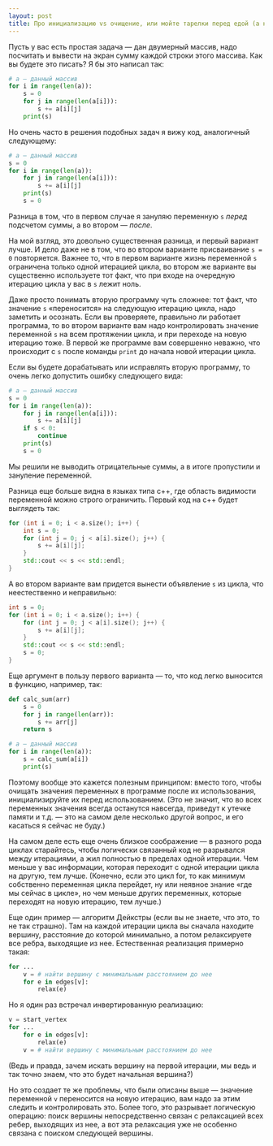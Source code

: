 ```yaml
---
layout: post
title: Про инициализацию vs очищение, или мойте тарелки перед едой (а не после)
---
```


Пусть у вас есть простая задача — дан двумерный массив, надо посчитать и вывести на экран сумму каждой строки этого массива. Как вы будете это писать? Я бы это написал так:

```python
# a — данный массив
for i in range(len(a)):
    s = 0
    for j in range(len(a[i])):
        s += a[i][j]
    print(s)
```

Но очень часто в решения подобных задач я вижу код, аналогичный следующему:

```python
# a — данный массив
s = 0
for i in range(len(a)):
    for j in range(len(a[i])):
        s += a[i][j]
    print(s)
    s = 0
```

Разница в том, что в первом случае я зануляю переменную `s` _перед_ подсчетом суммы, а во втором — _после_.

На мой взгляд, это довольно существенная разница, и первый вариант лучше. И дело даже не в том, что во втором варианте присваивание `s = 0` повторяется. Важнее то, что в первом варианте жизнь переменной `s` ограничена только одной итерацией цикла, во втором же варианте вы существенно используете тот факт, что при входе на очередную итерацию цикла у вас в `s` лежит ноль. 

Даже просто понимать вторую программу чуть сложнее: тот факт, что значение `s` «переносится» на следующую итерацию цикла, надо заметить и осознать. Если вы проверяете, правильно ли работает программа, то во втором варианте вам надо контролировать значение переменной `s` на всем протяжении цикла, и при переходе на новую итерацию тоже. В первой же программе вам совершенно неважно, что происходит с `s` после команды `print` до начала новой итерации цикла. 

Если вы будете дорабатывать или исправлять вторую программу, то очень легко допустить ошибку следующего вида:

```python
# a — данный массив
s = 0
for i in range(len(a)):
    for j in range(len(a[i])):
        s += a[i][j]
    if s < 0:
        continue
    print(s)
    s = 0
```

Мы решили не выводить отрицательные суммы, а в итоге пропустили и зануление переменной.

Разница еще больше видна в языках типа c++, где область видимости переменной можно строго ограничить. Первый код на c++ будет выглядеть так:

```c++
for (int i = 0; i < a.size(); i++) {
    int s = 0;
    for (int j = 0; j < a[i].size(); j++) {
        s += a[i][j];
    }
    std::cout << s << std::endl;
}
```

А во втором варианте вам придется вынести объявление `s` из цикла, что неестественно и неправильно:

```c++
int s = 0;
for (int i = 0; i < a.size(); i++) {
    for (int j = 0; j < a[i].size(); j++) {
        s += a[i][j];
    }
    std::cout << s << std::endl;
    s = 0;
}
```

Еще аргумент в пользу первого варианта — то, что код легко выносится в функцию, например, так:

```python
def calc_sum(arr)
    s = 0
    for j in range(len(arr)):
        s += arr[j]
    return s

# a — данный массив
for i in range(len(a)):
    s = calc_sum(a[i])
    print(s)
```

Поэтому вообще это кажется полезным принципом: вместо того, чтобы очищать значения переменных в программе после их использования, инициализируйте их перед использованием. (Это не значит, что во всех переменных значения всегда останутся навсегда, приведут к утечке памяти и т.д. — это на самом деле несколько другой вопрос, и его касаться я сейчас не буду.)

На самом деле есть еще очень близкое соображение — в разного рода циклах старайтесь, чтобы логически связанный код не разрывался между итерациями, а жил полностью в пределах одной итерации. Чем меньше у вас информации, которая переходит с одной итерации цикла на другую, тем лучше. (Конечно, если это цикл for, то как минимум собственно переменная цикла перейдет, ну или неявное знание «где мы сейчас в цикле», но чем меньше других переменных, которые переходят на новую итерацию, тем лучше.)

Еще один пример — алгоритм Дейкстры (если вы не знаете, что это, то не так страшно). Там на каждой итерации цикла вы сначала находите вершину, расстояние до которой минимально, а потом релаксируете все ребра, выходящие из нее. Естественная реализация примерно такая:

```python
for ...
    v = # найти вершину с минимальным расстоянием до нее
    for e in edges[v]:
        relax(e)
```


Но я один раз встречал инвертированную реализацию:

```python
v = start_vertex
for ...
    for e in edges[v]:
        relax(e)
    v = # найти вершину с минимальным расстоянием до нее
```
    
(Ведь и правда, зачем искать вершину на первой итерации, мы ведь и так точно знаем, что это будет начальная вершина?)

Но это создает те же проблемы, что были описаны выше — значение переменной `v` переносится на новую итерацию, вам надо за этим следить и контролировать это. Более того, это разрывает логическую операцию: поиск вершины непосредственно связан с релаксацией всех ребер, выходящих из нее, а вот эта релаксация уже не особенно связана с поиском следующей вершины.
